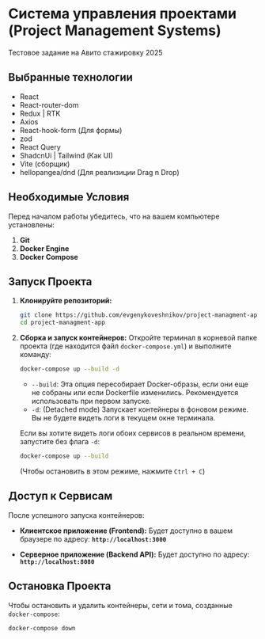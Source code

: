 # Cистема управления проектами (Project Management Systems)
Тестовое задание на Авито стажировку 2025
## Выбранные технологии
* React
* React-router-dom
* Redux | RTK
* Axios
* React-hook-form (Для формы)
* zod
* React Query
* ShadcnUi | Tailwind (Как UI)
* Vite (сборщик)
* hellopangea/dnd (Для реализиции Drag n Drop)
## Необходимые Условия

Перед началом работы убедитесь, что на вашем компьютере установлены:

1.  **Git**
2.  **Docker Engine** 
3.  **Docker Compose** 

## Запуск Проекта

1.  **Клонируйте репозиторий:**
    ```bash
    git clone https://github.com/evgenykoveshnikov/project-managment-app.git
    cd project-managment-app
    ```

2.  **Сборка и запуск контейнеров:**
    Откройте терминал в корневой папке проекта (где находится файл `docker-compose.yml`) и выполните команду:
    ```bash
    docker-compose up --build -d
    ```
    * `--build`: Эта опция пересобирает Docker-образы, если они еще не собраны или если Dockerfile изменились. Рекомендуется использовать при первом запуске.
    * `-d`: (Detached mode) Запускает контейнеры в фоновом режиме. Вы не будете видеть логи в текущем окне терминала.

    Если вы хотите видеть логи обоих сервисов в реальном времени, запустите без флага `-d`:
    ```bash
    docker-compose up --build
    ```
    (Чтобы остановить в этом режиме, нажмите `Ctrl + C`)

## Доступ к Сервисам

После успешного запуска контейнеров:

* **Клиентское приложение (Frontend):** Будет доступно в вашем браузере по адресу:
    **`http://localhost:3000`**

* **Серверное приложение (Backend API):** Будет доступно по адресу:
    **`http://localhost:8080`**

## Остановка Проекта

Чтобы остановить и удалить контейнеры, сети и тома, созданные `docker-compose`:

```bash
docker-compose down
